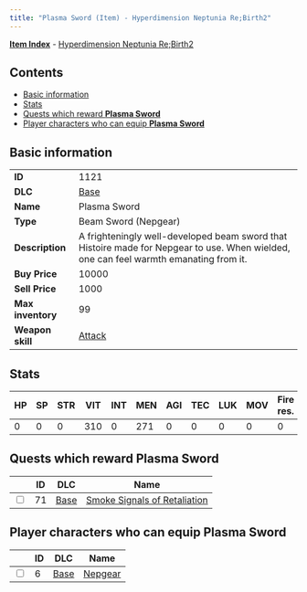 ```yaml
---
title: "Plasma Sword (Item) - Hyperdimension Neptunia Re;Birth2"
---
```


[**Item Index**](/neptunia/rb2/item/index.html) - [Hyperdimension Neptunia Re;Birth2](/neptunia/rb2)

## Contents

- [Basic information](#basic-information)
- [Stats](#stats)
- [Quests which reward **Plasma Sword**](#quests-which-reward-plasma-sword)
- [Player characters who can equip **Plasma Sword**](#player-characters-who-can-equip-plasma-sword)

## Basic information

|   |   |
| -- | -- |
| **ID** | 1121 |
| **DLC** | [Base](/neptunia/rb2/dlc/0-base.html) |
| **Name** | Plasma Sword |
| **Type** | Beam Sword (Nepgear) |
| **Description** | A frighteningly well-developed beam sword that Histoire made for Nepgear to use. When wielded, one can feel warmth emanating from it. |
| **Buy Price** | 10000 |
| **Sell Price** | 1000 |
| **Max inventory** | 99 |
| **Weapon skill** | [Attack](/neptunia/rb2/skill/0-1-attack.html) |

## Stats

| HP | SP | STR | VIT | INT | MEN | AGI | TEC | LUK | MOV | Fire res. | Ice res. | Wind res. | Lightning res. |
| -- | -- | --- | --- | --- | --- | --- | --- | --- | --- | --------- | -------- | --------- | -------------- |
| 0 | 0 | 0 | 310 | 0 | 271 | 0 | 0 | 0 | 0 | 0 | 0 | 0 | 0 |

## Quests which reward **Plasma Sword**

|    | ID | DLC | Name |
| -- | -- | --- | ---- |
| <input type="checkbox" id="rb2-quest-0-71" class="trackbox" /> | 71 | [Base](/neptunia/rb2/dlc/0-base.html) | [Smoke Signals of Retaliation](/neptunia/rb2/quest/0-71-smoke-signals-of-retaliation.html) |

## Player characters who can equip **Plasma Sword**

|    | ID | DLC | Name |
| -- | -- | --- | ---- |
| <input type="checkbox" id="rb2-player-0-6" class="trackbox" /> | 6 | [Base](/neptunia/rb2/dlc/0-base.html) | [Nepgear](/neptunia/rb2/player/0-6-nepgear.html) |